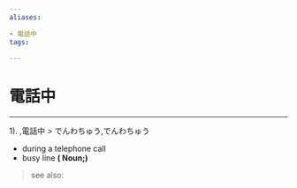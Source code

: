 ```yaml
---
aliases:
    
- 電話中
tags:
    
---
```


# 電話中
---
1).
,電話中 > でんわちゅう,でんわちゅう

- during a telephone call
- busy line
**( Noun;)**
> see also: 
            
